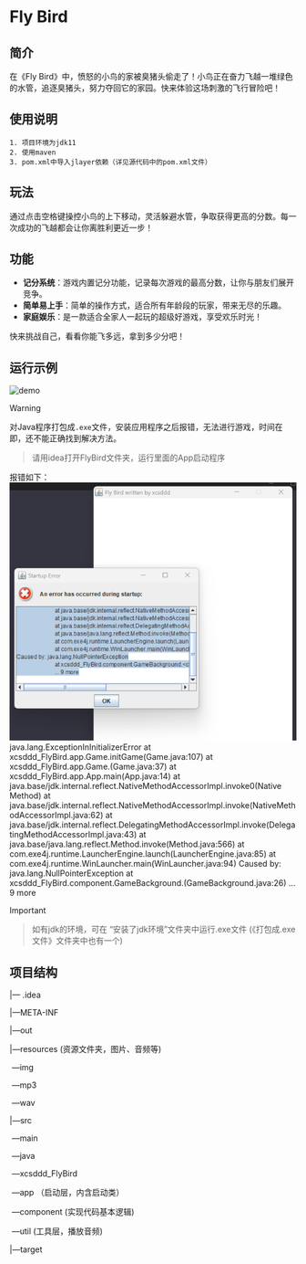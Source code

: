 # Fly Bird

## 简介

在《Fly Bird》中，愤怒的小鸟的家被臭猪头偷走了！小鸟正在奋力飞越一堆绿色的水管，追逐臭猪头，努力夺回它的家园。快来体验这场刺激的飞行冒险吧！



## 使用说明

```
1. 项目环境为jdk11
2. 使用maven
3. pom.xml中导入jlayer依赖（详见源代码中的pom.xml文件）
```





## 玩法

通过点击空格键操控小鸟的上下移动，灵活躲避水管，争取获得更高的分数。每一次成功的飞越都会让你离胜利更近一步！

## 功能

- **记分系统**：游戏内置记分功能，记录每次游戏的最高分数，让你与朋友们展开竞争。
- **简单易上手**：简单的操作方式，适合所有年龄段的玩家，带来无尽的乐趣。
- **家庭娱乐**：是一款适合全家人一起玩的超级好游戏，享受欢乐时光！

快来挑战自己，看看你能飞多远，拿到多少分吧！

## 运行示例

![demo](..\FlyBird\demo.gif)

> [!WARNING]
>
> 对Java程序打包成`.exe`文件，安装应用程序之后报错，无法进行游戏，时间在即，还不能正确找到解决方法。
>
> > 请用idea打开FlyBird文件夹，运行里面的App启动程序
>
> 报错如下：![err](..\FlyBird\err.png)
> java.lang.ExceptionInInitializerError
> 	at xcsddd_FlyBird.app.Game.initGame(Game.java:107)
> 	at xcsddd_FlyBird.app.Game.<init>(Game.java:37)
> 	at xcsddd_FlyBird.app.App.main(App.java:14)
> 	at java.base/jdk.internal.reflect.NativeMethodAccessorImpl.invoke0(Native Method)
> 	at java.base/jdk.internal.reflect.NativeMethodAccessorImpl.invoke(NativeMethodAccessorImpl.java:62)
> 	at java.base/jdk.internal.reflect.DelegatingMethodAccessorImpl.invoke(DelegatingMethodAccessorImpl.java:43)
> 	at java.base/java.lang.reflect.Method.invoke(Method.java:566)
> 	at com.exe4j.runtime.LauncherEngine.launch(LauncherEngine.java:85)
> 	at com.exe4j.runtime.WinLauncher.main(WinLauncher.java:94)
> Caused by: java.lang.NullPointerException
> 	at xcsddd_FlyBird.component.GameBackground.<clinit>(GameBackground.java:26)
> 	... 9 more



> [!IMPORTANT]
>
> > 如有jdk的环境，可在 “安装了jdk环境”文件夹中运行.exe文件   (《打包成.exe文件》文件夹中也有一个)



## 项目结构

|— .idea

|—META-INF

|—out

|—resources		(资源文件夹，图片、音频等)

​	—img

​	—mp3

​	—wav

|—src

​	—main

​		—java

​			—xcsddd_FlyBird

​				—app			  （启动层，内含启动类）

​				—component		(实现代码基本逻辑)

​				—util				(工具层，播放音频)

|—target
